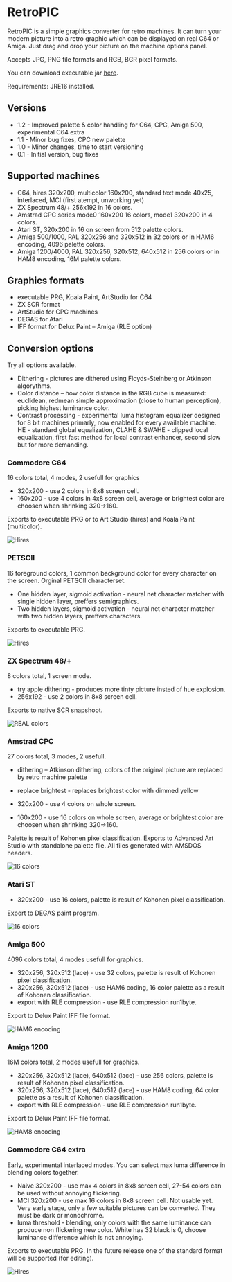 # RetroPIC

RetroPIC is a simple graphics converter for retro machines. It can turn your modern picture into a retro graphic which can be displayed on real C64 or Amiga. Just drag and drop your picture on the machine options panel.

Accepts JPG, PNG file formats and RGB, BGR pixel formats.

You can download executable jar [here](retropic.jar).

Requirements: JRE16 installed.

## Versions

* 1.2 - Improved palette & color handling for C64, CPC, Amiga 500, experimental C64 extra 
* 1.1 - Minor bug fixes, CPC new palette
* 1.0 - Minor changes, time to start versioning
* 0.1 - Initial version, bug fixes

## Supported machines

* C64, hires 320x200, multicolor 160x200, standard text mode 40x25, interlaced, MCI (first atempt, unworking yet)
* ZX Spectrum 48/+ 256x192 in 16 colors.
* Amstrad CPC series mode0 160x200 16 colors, mode1 320x200 in 4 colors.
* Atari ST, 320x200 in 16 on screen from 512 palette colors.
* Amiga 500/1000, PAL 320x256 and 320x512 in 32 colors or in HAM6 encoding, 4096 palette colors.
* Amiga 1200/4000, PAL 320x256, 320x512, 640x512 in 256 colors or in HAM8 encoding, 16M palette colors.

## Graphics formats

* executable PRG, Koala Paint, ArtStudio for C64
* ZX SCR format
* ArtStudio for CPC machines
* DEGAS for Atari
* IFF format for Delux Paint – Amiga (RLE option)

## Conversion options

Try all options available.

* Dithering - pictures are dithered using Floyds-Steinberg or Atkinson algorythms.
* Color distance – how color distance in the RGB cube is measured: euclidean, redmean simple approximation (close to human perception), picking highest luminance color.
* Contrast processing - experimental luma histogram equalizer designed for 8 bit machines primarly, now enabled for every available machine. HE - standard global equalization, CLAHE & SWAHE - clipped local equalization, first fast method for local contrast enhancer, second slow but for more demanding.

### Commodore C64

16 colors total, 4 modes, 2 usefull for graphics

* 320x200 - use 2 colors in 8x8 screen cell.
* 160x200 - use 4 colors in 4x8 screen cell, average or brightest color are choosen when shrinking 320->160.

Exports to executable PRG or to Art Studio (hires) and Koala Paint (multicolor).

![Hires](venusC64.png)

### PETSCII

16 foreground colors, 1 common background color for every character on the screen. Orginal PETSCII characterset.

* One hidden layer, sigmoid activation - neural net character matcher with single hidden layer, preffers semigraphics.
* Two hidden layers, sigmoid activation - neural net character matcher with two hidden layers, preffers characters.

Exports to executable PRG.

![Hires](petscii.png)

### ZX Spectrum 48/+

8 colors total, 1 screen mode.

* try apple dithering - produces more tinty picture insted of hue explosion.
* 256x192 - use 2 colors in 8x8 screen cell.

Exports to native SCR snapshoot.

![REAL colors](venusZX.png)

### Amstrad CPC

27 colors total, 3 modes, 2 usefull.

* dithering – Atkinson dithering, colors of the original picture are replaced by retro machine palette
* replace brightest - replaces brightest color with dimmed yellow

* 320x200 - use 4 colors on whole screen.
* 160x200 - use 16 colors on whole screen, average or brightest color are choosen when shrinking 320->160.

Palette is result of Kohonen pixel classification. Exports to Advanced Art Studio with standalone palette file. All files generated with AMSDOS headers.

![16 colors](venusCPC.png)

### Atari ST

* 320x200 - use 16 colors, palette is result of Kohonen pixel classification.

Export to DEGAS paint program.

![16 colors](venusST.png)

### Amiga 500

4096 colors total, 4 modes usefull for graphics.

* 320x256, 320x512 (lace) - use 32 colors, palette is result of Kohonen pixel classification.
* 320x256, 320x512 (lace) - use HAM6 coding, 16 color palette as a result of Kohonen classification.
* export with RLE compression - use RLE compression run1byte.

Export to Delux Paint IFF file format.

![HAM6 encoding](venusAMIGA.png)

### Amiga 1200

16M colors total, 2 modes usefull for graphics.

* 320x256, 320x512 (lace), 640x512 (lace) - use 256 colors, palette is result of Kohonen pixel classification.
* 320x256, 320x512 (lace), 640x512 (lace) - use HAM8 coding, 64 color palette as a result of Kohonen classification.
* export with RLE compression - use RLE compression run1byte.

Export to Delux Paint IFF file format.

![HAM8 encoding](venusAMIGA1200.png)

### Commodore C64 extra

Early, experimental interlaced modes. You can select max luma difference in blending colors together.

* Naive 320x200 - use max 4 colors in 8x8 screen cell, 27-54 colors can be used without annoying flickering.
* MCI 320x200 - use max 16 colors in 8x8 screen cell. Not usable yet. Very early stage, only a few suitable pictures can be converted. They must be dark or monochrome.
* luma threshold - blending, only colors with the same luminance can produce non flickering new color. White has 32 black is 0, choose luminance difference which is not annoying.

Exports to executable PRG. In the future release one of the standard format will be supported (for editing).

![Hires](venusC64Extra.png)
